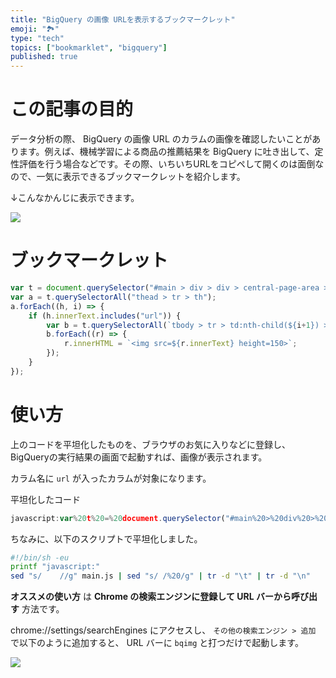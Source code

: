 ```yaml
---
title: "BigQuery の画像 URLを表示するブックマークレット"
emoji: "🏞"
type: "tech"
topics: ["bookmarklet", "bigquery"]
published: true
---
```


# この記事の目的

データ分析の際、 BigQuery の画像 URL のカラムの画像を確認したいことがあります。例えば、機械学習による商品の推薦結果を BigQuery に吐き出して、定性評価を行う場合などです。その際、いちいちURLをコピペして開くのは面倒なので、一気に表示できるブックマークレットを紹介します。

↓こんなかんじに表示できます。

![](https://storage.googleapis.com/zenn-user-upload/56pwfhumnms8bsu6pfw0g8jkggv7)


# ブックマークレット

```js
var t = document.querySelector("#main > div > div > central-page-area > div > div > pcc-content-viewport > div > div > ng2-router-root > div > ng-component > cfc-panel-container > div > div > cfc-panel.bq-main-container.cfc-panel.cfc-panel-center.cfc-panel-color-white.cfc-panel-orientation-vertical > div > div > cfc-panel-container > div > div > cfc-panel.cfc-panel.cfc-panel-center.cfc-panel-color-white.cfc-panel-orientation-horizontal.ng-star-inserted > div > div > bq-workspace > bq-tab-container > cfc-panel-container > div > div > cfc-panel > div > div > bq-tab-panel > bq-tab-content > div > bqui-query-panel > div > cfc-panel-container > div > div > cfc-panel.bqui-query-results.cfc-panel.cfc-panel-center.cfc-panel-color-white.cfc-panel-orientation-horizontal > div > div > cfc-panel-body > cfc-virtual-viewport > div.cfc-virtual-scroll-content-wrapper > bq-ng1-query-results-container-wrapper > xap-deferred-loader-outlet > bq-query-results-container-upgrade-wrapper > bq-query-results-container-upgrade > bq-query-results-container > bq-query-results > div > div > section > div.p6n-bq-query-results-tab > bq-results-table > div > span > div.p6n-bq-results-table-scroll-container > table");
var a = t.querySelectorAll("thead > tr > th");
a.forEach((h, i) => {
    if (h.innerText.includes("url")) {
        var b = t.querySelectorAll(`tbody > tr > td:nth-child(${i+1}) > div`);
        b.forEach((r) => {
            r.innerHTML = `<img src=${r.innerText} height=150>`;
        });
    }
});
```

# 使い方

上のコードを平坦化したものを、ブラウザのお気に入りなどに登録し、BigQueryの実行結果の画面で起動すれば、画像が表示されます。

カラム名に `url` が入ったカラムが対象になります。

平坦化したコード

```js
javascript:var%20t%20=%20document.querySelector("#main%20>%20div%20>%20div%20>%20central-page-area%20>%20div%20>%20div%20>%20pcc-content-viewport%20>%20div%20>%20div%20>%20ng2-router-root%20>%20div%20>%20ng-component%20>%20cfc-panel-container%20>%20div%20>%20div%20>%20cfc-panel.bq-main-container.cfc-panel.cfc-panel-center.cfc-panel-color-white.cfc-panel-orientation-vertical%20>%20div%20>%20div%20>%20cfc-panel-container%20>%20div%20>%20div%20>%20cfc-panel.cfc-panel.cfc-panel-center.cfc-panel-color-white.cfc-panel-orientation-horizontal.ng-star-inserted%20>%20div%20>%20div%20>%20bq-workspace%20>%20bq-tab-container%20>%20cfc-panel-container%20>%20div%20>%20div%20>%20cfc-panel%20>%20div%20>%20div%20>%20bq-tab-panel%20>%20bq-tab-content%20>%20div%20>%20bqui-query-panel%20>%20div%20>%20cfc-panel-container%20>%20div%20>%20div%20>%20cfc-panel.bqui-query-results.cfc-panel.cfc-panel-center.cfc-panel-color-white.cfc-panel-orientation-horizontal%20>%20div%20>%20div%20>%20cfc-panel-body%20>%20cfc-virtual-viewport%20>%20div.cfc-virtual-scroll-content-wrapper%20>%20bq-ng1-query-results-container-wrapper%20>%20xap-deferred-loader-outlet%20>%20bq-query-results-container-upgrade-wrapper%20>%20bq-query-results-container-upgrade%20>%20bq-query-results-container%20>%20bq-query-results%20>%20div%20>%20div%20>%20section%20>%20div.p6n-bq-query-results-tab%20>%20bq-results-table%20>%20div%20>%20span%20>%20div.p6n-bq-results-table-scroll-container%20>%20table");var%20a%20=%20t.querySelectorAll("thead%20>%20tr%20>%20th");a.forEach((h,%20i)%20=>%20{if%20(h.innerText.includes("url"))%20{var%20b%20=%20t.querySelectorAll(`tbody%20>%20tr%20>%20td:nth-child(${i+1})%20>%20div`);b.forEach((r)%20=>%20{r.innerHTML%20=%20`<img%20src=${r.innerText}%20height=150>`;});}});
```

ちなみに、以下のスクリプトで平坦化しました。

```sh
#!/bin/sh -eu
printf "javascript:"
sed "s/    //g" main.js | sed "s/ /%20/g" | tr -d "\t" | tr -d "\n"
```

**オススメの使い方** は **Chrome の検索エンジンに登録して URL バーから呼び出す** 方法です。

chrome://settings/searchEngines にアクセスし、 `その他の検索エンジン > 追加` で以下のように追加すると、 URL バーに `bqimg` と打つだけで起動します。

![](https://storage.googleapis.com/zenn-user-upload/cle9qxhchxssvegbfelu6o5tz0vh)
